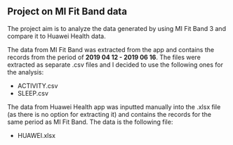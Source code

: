 
## Project on MI Fit Band data

The project aim is to analyze the data generated by using MI Fit Band 3 and compare it to Huawei Health data.

The data from MI Fit Band was extracted from the app and contains the records from the period of **2019 04 12 - 2019 06 16**. The files were extracted as separate .csv files and I decided to use the following ones for the analysis:
- ACTIVITY.csv
- SLEEP.csv

The data from Huawei Health app was inputted manually into the .xlsx file (as there is no option for extracting it) and contains the records for the same period as MI Fit Band. The data is the following file:
- HUAWEI.xlsx

